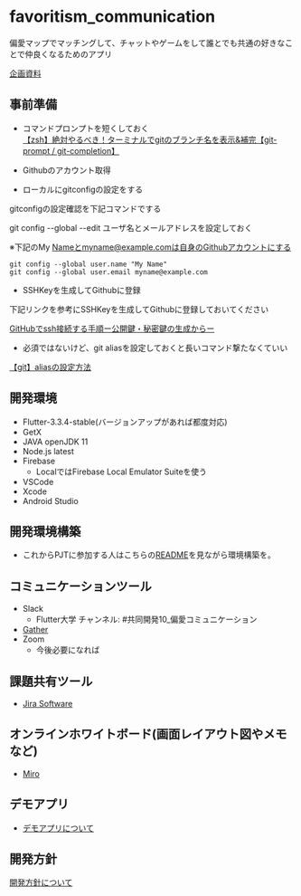 # favoritism_communication

偏愛マップでマッチングして、チャットやゲームをして誰とでも共通の好きなことで仲良くなるためのアプリ

[企画資料](https://docs.google.com/presentation/d/1LxMSLHyVTsuxiJAP1ZouPC1TwuA1Yk-DCf8RU-pRduM/edit#slide=id.g35f391192_00)

## 事前準備

- コマンドプロンプトを短くしておく  
[【zsh】絶対やるべき！ターミナルでgitのブランチ名を表示&補完【git-prompt / git-completion】](https://qiita.com/mikan3rd/items/d41a8ca26523f950ea9d)

- Githubのアカウント取得

- ローカルにgitconfigの設定をする

gitconfigの設定確認を下記コマンドでする

git config --global --edit
ユーザ名とメールアドレスを設定しておく

※下記のMy Nameとmyname@example.comは自身のGithubアカウントにする

```
git config --global user.name "My Name"
git config --global user.email myname@example.com
```

- SSHKeyを生成してGithubに登録

下記リンクを参考にSSHKeyを生成してGithubに登録しておいてください

[GitHubでssh接続する手順ー公開鍵・秘密鍵の生成からー](https://qiita.com/shizuma/items/2b2f873a0034839e47ce)

- 必須ではないけど、git aliasを設定しておくと長いコマンド撃たなくていい

[【git】aliasの設定方法](https://qiita.com/chihiro/items/04813c707cc665de67c5)

## 開発環境

- Flutter-3.3.4-stable(バージョンアップがあれば都度対応)
- GetX
- JAVA openJDK 11
- Node.js latest
- Firebase
    - LocalではFirebase Local Emulator Suiteを使う
- VSCode
- Xcode
- Android Studio

## 開発環境構築

- これからPJTに参加する人はこちらの[README](./docs/development-environment/setup-development-environment.md)を見ながら環境構築を。

## コミュニケーションツール

- Slack
    - Flutter大学 チャンネル: #共同開発10_偏愛コミュニケーション
- [Gather](https://app.gather.town/app/CY1l1sdAwjczATVs/favoritism_communication)
- Zoom
    - 今後必要になれば

## 課題共有ツール

- [Jira Software](https://joint-dev.atlassian.net/jira/software/c/projects/FC/boards/1)

## オンラインホワイトボード(画面レイアウト図やメモなど)

- [Miro](https://miro.com/app/board/uXjVPNQ7qZ4=/)

## デモアプリ

- [デモアプリについて](./docs/demo/demo.md)

## 開発方針

[開発方針について](./docs/development-policy/development-policy.md)